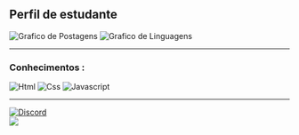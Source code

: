 <!-- Edição de Perfil INICIO -->

<h2>Perfil de estudante</h2>
<p align="left">
    <img src="https://github-readme-stats.vercel.app/api?username=Gabriel7818&show_icons=true&custom_title=Side-Street&title_color=ffffff&bg_color=161B22&text_color=11bbb2&count_private=true&icon_color=ffffff&border_color=161B22" alt="Grafico de Postagens"/>
    <img src="https://github-readme-stats.vercel.app/api/top-langs/?username=Gabriel7818&layout=compact&title_color=ffffff&bg_color=161B22&text_color=11bbb2&count_private=true&icon_color=11bbb2&border_color=161B22&show_icons=true&custom_title=Linguagens mais usadas" alt="Grafico de Linguagens"/>
    <hr>
<h3>Conhecimentos :</h3>
<img alt="Html" src="https://img.shields.io/badge/html5-%23E34F26.svg?style=for-the-badge&logo=html5&logoColor=white"/>
<img alt="Css" src="https://img.shields.io/badge/css3-%231572B6.svg?style=for-the-badge&logo=css3&logoColor=white"/>
<img alt="Javascript" src="https://img.shields.io/badge/javascript-%23323330.svg?style=for-the-badge&logo=javascript&logoColor=%23F7DF1E"/>
    <hr>
<div>
<a href="https://discord.gg/exX6rNenXq"> <img alt="Discord" src="https://img.shields.io/badge/Discord-%237289DA.svg?style=for-the-badge&logo=discord&logoColor=white"/>
    <br>
    <img src="https://discord.c99.nl/widget/theme-4/405853277046046720.png"/>
</div> 
    
<!-- Edição de Perfil FIM -->
